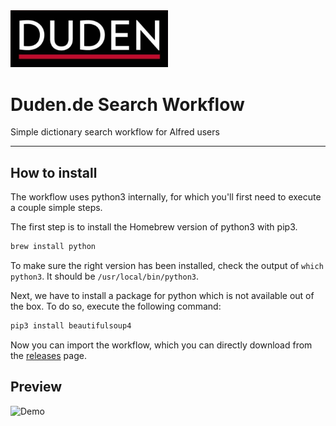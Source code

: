 <img src="./assets/duden.png" width="50%" />

# Duden.de Search Workflow
Simple dictionary search workflow for Alfred users
____________________
## How to install
The workflow uses python3 internally, for which you'll first need to execute a couple simple steps.

The first step is to install the Homebrew version of python3 with pip3.
```bash
brew install python
```

To make sure the right version has been installed, check the output of `which python3`. It should be `/usr/local/bin/python3`.

Next, we have to install a package for python which is not available out of the box. To do so, execute the following command:
```bash
pip3 install beautifulsoup4
```

Now you can import the workflow, which you can directly download from the [releases](https://github.com/wlchs/alfred_workflow_duden_de/releases) page.

## Preview
![Demo](./assets/demo.gif)
